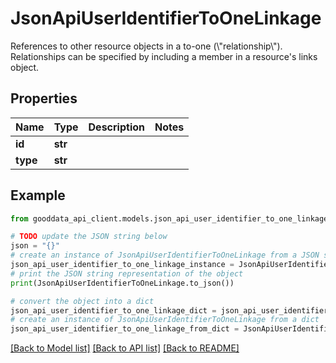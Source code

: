 # JsonApiUserIdentifierToOneLinkage

References to other resource objects in a to-one (\\\"relationship\\\"). Relationships can be specified by including a member in a resource's links object.

## Properties

Name | Type | Description | Notes
------------ | ------------- | ------------- | -------------
**id** | **str** |  | 
**type** | **str** |  | 

## Example

```python
from gooddata_api_client.models.json_api_user_identifier_to_one_linkage import JsonApiUserIdentifierToOneLinkage

# TODO update the JSON string below
json = "{}"
# create an instance of JsonApiUserIdentifierToOneLinkage from a JSON string
json_api_user_identifier_to_one_linkage_instance = JsonApiUserIdentifierToOneLinkage.from_json(json)
# print the JSON string representation of the object
print(JsonApiUserIdentifierToOneLinkage.to_json())

# convert the object into a dict
json_api_user_identifier_to_one_linkage_dict = json_api_user_identifier_to_one_linkage_instance.to_dict()
# create an instance of JsonApiUserIdentifierToOneLinkage from a dict
json_api_user_identifier_to_one_linkage_from_dict = JsonApiUserIdentifierToOneLinkage.from_dict(json_api_user_identifier_to_one_linkage_dict)
```
[[Back to Model list]](../README.md#documentation-for-models) [[Back to API list]](../README.md#documentation-for-api-endpoints) [[Back to README]](../README.md)


